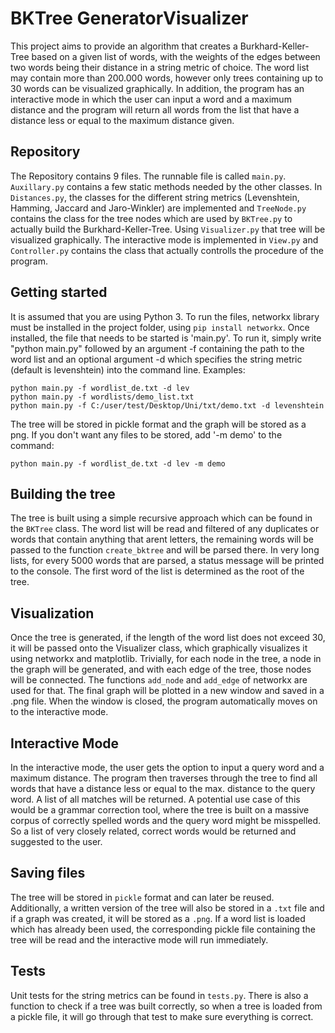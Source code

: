 # BKTree GeneratorVisualizer

This project aims to provide an algorithm that creates a Burkhard-Keller-Tree based on a given list of words, with the weights of the edges between two words being their distance in a string metric of choice. The word list may contain more than 200.000 words, however only trees containing up to 30 words can be visualized graphically. In addition, the program has an interactive mode in which the user can input a word and a maximum distance and the program will return all words from the list that have a distance less or equal to the maximum distance given.

## Repository

The Repository contains 9 files. The runnable file is called `main.py`. `Auxillary.py` contains a few static methods needed by the other classes. In `Distances.py`, the classes for the different string metrics (Levenshtein, Hamming, Jaccard and Jaro-Winkler) are implemented and `TreeNode.py` contains the class for the tree nodes which are used by `BKTree.py` to actually build the Burkhard-Keller-Tree. Using `Visualizer.py` that tree will be visualized graphically. The interactive mode is implemented in `View.py` and `Controller.py` contains the class that actually controlls the procedure of the program.


## Getting started

It is assumed that you are using Python 3.
To run the files, networkx library must be installed in the project folder, using ```pip install networkx```. 
Once installed, the file that needs to be started is 'main.py'. To run it, simply write "python main.py" followed by an argument -f containing the path to the word list and an optional argument -d which specifies the string metric (default is levenshtein) into the command line. 
Examples:
```
python main.py -f wordlist_de.txt -d lev
python main.py -f wordlists/demo_list.txt 
python main.py -f C:/user/test/Desktop/Uni/txt/demo.txt -d levenshtein
```
The tree will be stored in pickle format and the graph will be stored as a png. If you don't want any files to be stored, add '-m demo' to the command:
```
python main.py -f wordlist_de.txt -d lev -m demo
```

## Building the tree

The tree is built using a simple recursive approach which can be found in the `BKTree` class. The word list will be read and filtered of any duplicates or words that contain anything that arent letters, the remaining words will be passed to the function `create_bktree` and will be parsed there. In very long lists, for every 5000 words that are parsed, a status message will be printed to the console. The first word of the list is determined as the root of the tree. 

## Visualization

Once the tree is generated, if the length of the word list does not exceed 30, it will be passed onto the Visualizer class, which graphically visualizes it using networkx and matplotlib. Trivially, for each node in the tree, a node in the graph will be generated, and with each edge of the tree, those nodes will be connected. The functions `add_node` and `add_edge` of networkx are used for that. The final graph will be plotted in a new window and saved in a .png file. When the window is closed, the program automatically moves on to the interactive mode.

## Interactive Mode

In the interactive mode, the user gets the option to input a query word and a maximum distance. The program then traverses through the tree to find all words that have a distance less or equal to the max. distance to the query word. A list of all matches will be returned. A potential use case of this would be a grammar correction tool, where the tree is built on a massive corpus of correctly spelled words and the query word might be misspelled. So a list of very closely related, correct words would be returned and suggested to the user. 

## Saving files

The tree will be stored in `pickle` format and can later be reused. Additionally, a written version of the tree will also be stored in a `.txt` file and if a graph was created, it will be stored as a `.png`. If a word list is loaded which has already been used, the corresponding pickle file containing the tree will be read and the interactive mode will run immediately.

## Tests

Unit tests for the string metrics can be found in `tests.py`. There is also a function to check if a tree was built correctly, so when a tree is loaded from a pickle file, it will go through that test to make sure everything is correct.

